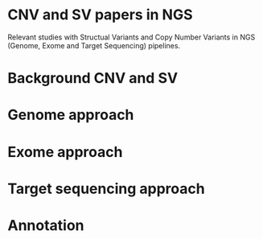 # CNV and SV papers in NGS
Relevant studies with Structual Variants and Copy Number Variants in NGS (Genome, Exome and Target Sequencing) pipelines.

# Background CNV and SV

# Genome approach

# Exome approach

# Target sequencing approach

# Annotation

